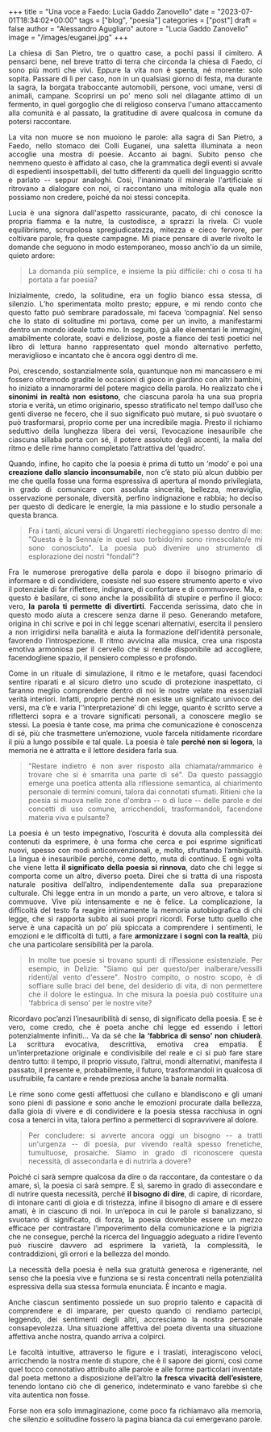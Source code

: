 +++
title = "Una voce a Faedo: Lucia Gaddo Zanovello"
date = "2023-07-01T18:34:02+00:00"
tags = ["blog", "poesia"]
categories = ["post"]
draft = false
author = "Alessandro Agugliaro"
autore = "Lucia Gaddo Zanovello"
image = "/images/euganei.jpg"
+++

<div style="text-align: justify">



La chiesa di San Pietro, tre o quattro case, a pochi passi il cimitero. A pensarci bene, nel breve tratto di terra che circonda la chiesa di Faedo, ci sono più morti che vivi. Eppure la vita non è spenta, né morente: solo sopita.
Passare di lì per caso, non in un qualsiasi giorno di festa, ma durante la sagra, la borgata traboccante automobili, persone, voci umane, versi di animali, campane. Scoprirsi un po' meno soli nel dilagante attimo di un fermento, in quel gorgoglio che di religioso conserva l'umano attaccamento alla comunità e al passato, la gratitudine di avere qualcosa in comune da potersi raccontare.

La vita non muore se non muoiono le parole: alla sagra di San Pietro, a Faedo, nello stomaco dei Colli Euganei, una saletta illuminata a neon accoglie una mostra di poesie. Accanto ai bagni. Subito penso che nemmeno questo è affidato al caso, che la grammatica degli eventi si avvale di espedienti insospettabili, del tutto differenti da quelli del linguaggio scritto e parlato -- seppur analoghi. Così, l'inanimato il minerale l'artificiale si ritrovano a dialogare con noi, ci raccontano una mitologia alla quale non possiamo non credere, poiché da noi stessi concepita.

Lucia è una signora dall'aspetto rassicurante, pacato, di chi conosce la propria fiamma e la nutre, la custodisce, a sprazzi la rivela. Ci vuole equilibrismo, scrupolosa spregiudicatezza, mitezza e cieco fervore, per coltivare parole, fra queste campagne.
Mi piace pensare di averle rivolto le domande che seguono in modo estemporaneo, mosso anch'io da un simile, quieto ardore:

>La domanda più semplice, e insieme la più difficile: chi o cosa ti ha portata a far poesia?

Inizialmente, credo, la solitudine, era un foglio bianco essa stessa, di silenzio. L’ho sperimentata molto presto; eppure, e mi rendo conto che questo fatto può sembrare paradossale, mi faceva ‘compagnia’. Nel senso che lo stato di solitudine mi portava, come per un invito, a manifestarmi dentro un mondo ideale tutto mio.
In seguito, già alle elementari le immagini, amabilmente colorate, soavi e deliziose, poste a fianco dei testi poetici nel libro di lettura hanno rappresentato quel mondo alternativo perfetto, meraviglioso e incantato che è ancora oggi dentro di me.

Poi, crescendo, sostanzialmente sola, quantunque non mi mancassero e mi fossero oltremodo gradite le occasioni di gioco in giardino con altri bambini, ho iniziato a innamorarmi del potere magico della parola. Ho realizzato che **i sinonimi in realtà non esistono**, che ciascuna parola ha una sua propria storia e verità, un etimo originario, spesso stratificato nel tempo dall’uso che genti diverse ne fecero, che il suo significato può mutare, si può svuotare o può trasformarsi, proprio come per una incredibile magia.
Presto il richiamo seduttivo della lunghezza libera dei versi, l’evocazione inesauribile che ciascuna sillaba porta con sé, il potere assoluto degli accenti, la malia del ritmo e delle rime hanno completato l’attrattiva del ‘quadro’.

Quando, infine, ho capito che la poesia è prima di tutto un ‘modo’ e poi una **creazione dallo slancio inconsumabile**, non c’è stato più alcun dubbio per me che quella fosse una forma espressiva di apertura al mondo privilegiata, in grado di comunicare con assoluta sincerità, bellezza, meraviglia, osservazione personale, diversità, perfino indignazione e rabbia; ho deciso per questo di dedicare le energie, la mia passione e lo studio personale a questa branca.



>Fra i tanti, alcuni versi di Ungaretti riecheggiano spesso dentro di me: "Questa è la Senna/e in quel suo torbido/mi sono rimescolato/e mi sono conosciuto".
>La poesia può divenire uno strumento di esplorazione dei nostri "fondali"?

Fra le numerose prerogative della parola e dopo il bisogno primario di informare e di condividere, coesiste nel suo essere strumento aperto e vivo il potenziale di far riflettere, indignare, di confortare e di commuovere. Ma, e questo è basilare, ci sono anche la possibilità di stupire e perfino il gioco: vero, **la parola ti permette di divertirti**. Faccenda serissima, dato che in questo modo aiuta a crescere senza darne il peso.
Generando metafore, origina in chi scrive e poi in chi legge scenari alternativi, esercita il pensiero a non irrigidirsi nella banalità e aiuta la formazione dell’identità personale, favorendo l’introspezione.
Il ritmo avvicina alla musica, crea una risposta emotiva armoniosa per il cervello che si rende disponibile ad accogliere, facendogliene spazio, il pensiero complesso e profondo.

Come in un rituale di simulazione, il ritmo e le metafore, quasi facendoci sentire riparati e al sicuro dietro uno scudo di protezione inaspettato, ci faranno meglio comprendere dentro di noi le nostre velate ma essenziali verità interiori.
Infatti, proprio perché non esiste un significato univoco dei versi, ma c’è e varia l’‘interpretazione’ di chi legge, quanto è scritto serve a rifletterci sopra e a trovare significati personali, a conoscere meglio se stessi.
La poesia è tante cose, ma prima che comunicazione è conoscenza di sé, più che trasmettere un’emozione, vuole farcela nitidamente ricordare il più a lungo possibile e tal quale. La poesia è tale **perché non si logora**, la memoria ne è attratta e il lettore desidera farla sua.



>"Restare indietro è non aver risposto alla chiamata/rammarico è trovare che si è smarrita una parte di sé". Da questo passaggio emerge una poetica attenta alla riflessione semantica, al chiarimento personale di termini comuni, talora dai connotati sfumati.
Ritieni che la poesia si muova nelle zone d'ombra -- o di luce -- delle parole e dei concetti di uso comune, arricchendoli, trasformandoli, facendone materia viva e pulsante?

La poesia è un testo impegnativo, l’oscurità è dovuta alla complessità dei contenuti da esprimere, è una forma che cerca e poi esprime significati nuovi, spesso con modi anticonvenzionali, e, molto, sfruttando l’ambiguità.
La lingua è inesauribile perché, come detto, muta di continuo.
E ogni volta che viene letta **il significato della poesia si rinnova**, dato che chi legge si comporta come un altro, diverso poeta.
Direi che si tratta di una risposta naturale positiva dell’altro, indipendentemente dalla sua preparazione culturale. Chi legge entra in un mondo a parte, un vero altrove, e talora si commuove. Vive più intensamente e ne è felice.
La complicazione, la difficoltà del testo fa reagire intimamente la memoria autobiografica di chi legge, che si rapporta subito ai suoi propri ricordi.
Forse tutto quello che serve è una capacità un po’ più spiccata a comprendere i sentimenti, le emozioni e le difficoltà di tutti, a fare **armonizzare i sogni con la realtà**, più che una particolare sensibilità per la parola.



>In molte tue poesie si trovano spunti di riflessione esistenziale. Per esempio, in Delizie: "Siamo qui per questo/per inalberare/vessilli ridenti/al vento d'essere".
Nostro compito, o nostro scopo, è di soffiare sulle braci del bene, del desiderio di vita, di non permettere che il dolore le estingua. In che misura la poesia può costituire una 'fabbrica di senso' per le nostre vite?


Ricordavo poc’anzi l’inesauribilità di senso, di significato della poesia. E se è vero, come credo, che è poeta anche chi legge ed essendo i lettori potenzialmente infiniti… Va da sé che **la ‘fabbrica di senso’ non chiuderà**.
La scrittura evocativa, descrittiva, emotiva crea empatia. È un’interpretazione originale e condivisibile del reale e ci si può fare stare dentro tutto: il tempo, il proprio vissuto, l’altrui, mondi alternativi, manifesta il passato, il presente e, probabilmente, il futuro, trasformandoli in qualcosa di usufruibile, fa cantare e rende preziosa anche la banale normalità.

Le rime sono come gesti affettuosi che cullano e blandiscono e gli umani sono pieni di passione e sono anche le emozioni procurate dalla bellezza, dalla gioia di vivere e di condividere e la poesia stessa racchiusa in ogni cosa a tenerci in vita, talora perfino a permetterci di sopravvivere al dolore.



>Per concludere: si avverte ancora oggi un bisogno -- a tratti un'urgenza -- di poesia, pur vivendo realtà spesso frenetiche, tumultuose, prosaiche. Siamo in grado di riconoscere questa necessità, di assecondarla e di nutrirla a dovere?


Poiché ci sarà sempre qualcosa da dire o da raccontare, da contestare o da amare, sì, la poesia ci sarà sempre. E sì, saremo in grado di assecondare e di nutrire questa necessità, perché **il bisogno di dire**, di capire, di ricordare, di intonare canti di gioia e di tristezza, infine il bisogno di amare e di essere amati, è in ciascuno di noi.
In un’epoca in cui le parole si banalizzano, si svuotano di significato, di forza, la poesia dovrebbe essere un mezzo efficace per contrastare l’impoverimento della comunicazione e la pigrizia che ne consegue, perché la ricerca del linguaggio adeguato a ridire l’evento può riuscire davvero ad esprimere la varietà, la complessità, le contraddizioni, gli orrori e la bellezza del mondo.

La necessità della poesia è nella sua gratuità generosa e rigenerante, nel senso che la poesia vive e funziona se si resta concentrati nella potenzialità espressiva della sua stessa formula enunciata. È incanto e magia.

Anche ciascun sentimento possiede un suo proprio talento e capacità di comprendere e di imparare, per questo quando ci rendiamo partecipi, leggendo, dei sentimenti degli altri, accresciamo la nostra personale consapevolezza. Una situazione affettiva del poeta diventa una situazione affettiva anche nostra, quando arriva a colpirci.

Le facoltà intuitive, attraverso le figure e i traslati, interagiscono veloci, arricchendo la nostra mente di stupore, che è il sapore dei giorni, così come quel tocco connotativo attribuito alle parole e alle forme particolari inventate dal poeta mettono a disposizione dell’altro **la fresca vivacità dell’esistere**, tenendo lontano ciò che di generico, indeterminato e vano farebbe sì che vita autentica non fosse.

Forse non era solo immaginazione, come poco fa richiamavo alla memoria, che  silenzio e solitudine fossero la pagina bianca da cui emergevano parole.

</div>
